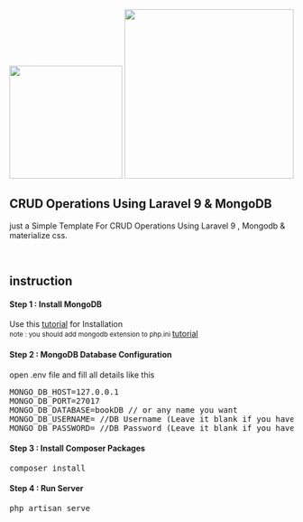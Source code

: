 


<img src="https://raw.githubusercontent.com/laravel/art/master/logo-lockup/5%20SVG/2%20CMYK/1%20Full%20Color/laravel-logolockup-cmyk-red.svg" width="200">
<img src="https://en.vetores.org/d/mongodb.svg" width="300" alt="">

<h2>
CRUD Operations Using Laravel 9 & MongoDB
</h2>
<p>
just a Simple Template For CRUD Operations Using Laravel 9 , Mongodb & materialize css.
</p>
<br>
<h2>
instruction
</h2>
<h4>Step 1 : Install MongoDB</h4>
Use this <a href="https://www.mongodb.com/docs/manual/tutorial/">tutorial</a> for Installation
<br>
<small>note : you should add mongodb extension to php.ini </small>
<a href="https://www.php.net/manual/en/mongodb.installation.windows.php">tutorial</a>

<h4>Step 2 : MongoDB Database Configuration</h4>

open .env file and fill all details like this
<pre>
MONGO_DB_HOST=127.0.0.1
MONGO_DB_PORT=27017
MONGO_DB_DATABASE=bookDB // or any name you want
MONGO_DB_USERNAME= //DB Username (Leave it blank if you have not set it)
MONGO_DB_PASSWORD= //DB Password (Leave it blank if you have not set it)
</pre>

<h4>Step 3 : Install Composer Packages</h4>
<pre>
composer install
</pre>

<h4>Step 4 : Run Server </h4>
<pre>
php artisan serve
</pre>
